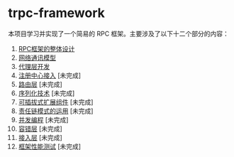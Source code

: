 # trpc-framework

本项目学习并实现了一个简易的 RPC 框架。主要涉及了以下十二个部分的内容：

1. [RPC框架的整体设计](./docs/01%20-%20RPC框架的整体设计.md)
2. [网络通讯模型](./docs/02%20-%20网络通讯模型.md)
3. [代理层开发](./docs/03%20-%20代理层开发.md)
4. [注册中心接入](./docs/04%20-%20注册中心接入.md) [未完成]
5. [路由层](./docs/05%20-%20路由层.md) [未完成]
6. [序列化技术](./docs/06%20-%20序列化技术.md) [未完成]
7. [可插拔式扩展组件](./docs/07%20-%20可插拔式扩展组件.md) [未完成]
8. [责任链模式的运用](./docs/08%20-%20责任链模式的运用.md) [未完成]
9. [并发编程](./docs/09%20-%20并发运用.md) [未完成]
10. [容错层](./docs/10%20-%20容错层.md) [未完成]
11. [接入层](./docs/11%20-%20接入层.md) [未完成]
12. [框架性能测试](./docs/12%20-%20框架性能调优测试.md) [未完成]
